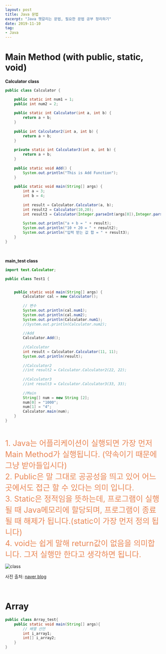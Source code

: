 ```yaml
---
layout: post
title: Java 문법 
excerpt: "Java 헷갈리는 문법, 필요한 문법 공부 정리하기" 
date: 2019-11-10
tag:
- Java
---
```


# Main Method (with public, static, void) 

**Calculator class**

```java
public class Calculator {

	public static int num1 = 1;
	public int num2 = 2;
	
	public static int Calculator(int a, int b) {
		return a + b;
	}
	
	public int Calculator2(int a, int b) {
		return a + b;
	}
	
	private static int Calculator3(int a, int b) {
		return a + b;
	}
	
	public static void Add() {
		System.out.println("This is Add Function");
	}
	
	public static void main(String[] args) {
		int a = 3; 
		int b = 4;
		
		int result = Calculator.Calculator(a, b);
		int result2 = Calculator(10,20);
		int result3 = Calculator(Integer.parseInt(args[0]),Integer.parseInt(args[1]));
		
		System.out.println("a + b = " + result);
		System.out.println("10 + 20 = " + result2);
		System.out.println("입력 받는 값 합 = " + result3);
	}
}

```

<br>

**main_test class**

```java 
import test.Calculator;

public class Test1 {


	public static void main(String[] args) {
		Calculator cal = new Calculator();
		
		// 변수 
		System.out.println(cal.num1);
		System.out.println(cal.num2);
		System.out.println(Calculator.num1);
		//System.out.println(Calculator.num2);
		
		//Add
		Calculator.Add();
		
		//Calculator
		int result = Calculator.Calculator(11, 11);
		System.out.println(result);
		
		//Calculator2 
		//int result2 = Calculator.Calculator2(22, 22);
		
		//Calculator3 
		//int result3 = Calculator.Calculator3(33, 33);
		
		//Main 
		String[] num = new String [2];
		num[0] = "1000";
		num[1] = "4";
		Calculator.main(num);
	}
}
```
<br>


<span style="font-size: 25px; color: #ea8857;">1. Java는 어플리케이션이 실행되면 가장 먼저 Main Method가 실행됩니다. (약속이기 때문에 그냥 받아들입시다)</span><br>
<span style="font-size: 25px; color: #ea8857;">2. Public은 말 그대로 공공성을 띄고 있어 어느 곳에서도 접근 할 수 있다는 의미 입니다.</span><br>
<span style="font-size: 25px; color: #ea8857;">3. Static은 정적임을 뜻하는데, 프로그램이 실행될 때 Java메모리에 할당되며, 프로그램이 종료 될 때 해제가 됩니다.(static이 가장 먼저 정의 됩니다)</span><br>
<span style="font-size: 25px; color: #ea8857;">4. void는 쉽게 말해 return값이 없음을 의미합니다. 그저 실행만 한다고 생각하면 됩니다.</span><br>


![class](https://user-images.githubusercontent.com/33630505/68542062-523abb00-03eb-11ea-880d-2ae23b8f59c6.JPG)

사진 출처: [naver blog](http://blog.naver.com/PostView.nhn?blogId=heartflow89&logNo=220955262405)

<br>


# Array 

```java 
public class Array_test{
    public static void main(String[] args){
        // 배열 선언 
        int i_array1;
        int[] i_array2;
    }
}
```
